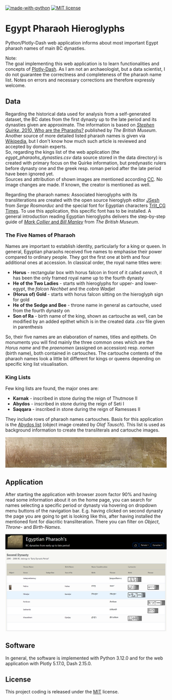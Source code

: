 [//]: # (Image References)
[image1]: ./Egypt_Pharaoh_Hieroglyphs/src/assets/images/Abydos_kinglist_stitched_1.jpg "abydos_kinglist"
[image2]: ./Egypt_Pharaoh_Hieroglyphs/src/assets/images/screenshot_secDyn.PNG "sec_dyn"

[![made-with-python](https://img.shields.io/badge/Made_with-Python_3.12-blue?style=flat&logo=Python%203.12)](https://www.python.org/)
[![MIT license](https://img.shields.io/badge/License-MIT-blue.svg?style=flat&logo=appveyor)](https://opensource.org/license/mit/)


# Egypt Pharaoh Hieroglyphs
Python/Plotly-Dash web application informs about most important Egypt pharaoh names of main BC dynasties.

Note:<br>
The goal implementing this web application is to learn functionalities and concepts of [Plotly-Dash](https://dash.plotly.com/). As I am not an archaeologist, but a data scientist, I do not guarantee the correctness and completeness of the pharaoh name list. Notes on errors and necessary corrections are therefore expressly welcome. 


## Data
Regarding the historical data used for analysis from a self-generated dataset, the BC dates from the first dynasty up to the late period and its dynasties given are approximate. The information is based on [_Stephen Quirke_, 2010, Who are the Pharaohs?](https://www.britishmuseum.org/collection/term/BIB766) published by _The British Museum_. Another source of more detailed listed pharaoh names is given via [Wikipedia](https://en.wikipedia.org/wiki/List_of_pharaohs), but I don't know how much such article is reviewed and accepted by domain experts.
<br> 
So, regarding the kings list of the web application (the _egypt_pharaohs_dynasties.csv_ data source stored in the data directory) is created with primary focus on the Quirke information, but predynastic rulers before dynasty one and the greek resp. roman period after the late period have been ignored yet.<br>
Sources and attribution of shown images are mentioned according [CC](https://creativecommons.org/licenses/by/4.0/deed.en). No image changes are made. If known, the creator is mentioned as well.

Regarding the pharaoh names: Associated hieroglyphs with its transliterations are created with the open source hieroglyph editor [JSesh](https://jsesh.qenherkhopeshef.org/) from _Serge Rosmorduc_ and the special font for Egyptian characters [Trlit_CG Times](https://dmd.wepwawet.nl/fonts.htm). To use this application, this specific font has to be installed. A general introduction reading Egyptian hieroglyphs delivers the step-by-step guide of [_Mark Collier_ and _Bill Manley_](https://www.britishmuseumshoponline.org/how-to-read-egyptian-hieroglyphs-a-step-by-step-guide-to-teach-yourself.html) from _The British Museum_.

### The Five Names of Pharaoh
Names are important to establish identity, particularly for a king or queen. In general, Egyptian pharaohs received five names to emphasise their power compared to ordinary people. They got the first one at birth and four additional ones at accession. In classical order, the royal name titles were:
- **Horus** - rectangular box with horus falcon in front of it called _serech_, it has been the only framed royal name up to the fourth dynasty
- **He of the Two Ladies** - starts with hieroglyphs for upper- and lower-egypt, the _falcon Nechbet_ and the _cobra Wadjet_
- **(Horus of) Gold** - starts with horus falcon sitting on the hieroglyph sign for gold
- **He of the Sedge and Bee** - throne name in general as cartouche, used from the fourth dynasty on
- **Son of Ra** - birth name of the king, shown as cartouche as well, can be modified by an added epithet which is in the created data .csv file given in parenthesis

So, their five names are an elaboration of names, titles and epithets. On monuments you will find mainly the three common ones which are the _Horus name_ and the _praenomen_ (assigned on accession) resp. _nomen_ (birth name), both contained in cartouches. The cartouche contents of the pharaoh names look a little bit different for kings or queens depending on specific king list visualisation. 

### King Lists
Few king lists are found, the major ones are:
- **Karnak** - inscribed in stone during the reign of Thutmose II
- **Abydos** - inscribed in stone during the reign of Seti I
- **Saqqara** - inscribed in stone during the reign of Ramesses II

They include rows of pharaoh names cartouches. Basis for this application is the [Abydos list](https://commons.wikimedia.org/wiki/File:Abydos_K%C3%B6nigsliste_stitched_1.jpg) (object image created by _Olaf Tausch_). This list is used as background information to create the transliterals and cartouche images.

![abydos_kinglist][image1]


## Application
After starting the application with browser zoom factor 90% and having read some information about it on the home page, you can search for names selecting a specific period or dynasty via hovering on dropdown menu buttons of the navigation bar. E.g. having clicked on second dynasty the page you are going to get is looking like this, after having installed the mentioned font for diacritic transliteration. There you can filter on _Object_, _Throne-_ and _Birth-Names_.

![sec_dyn][image2]


## Software
In general, the software is implemented with Python 3.12.0 and for the web application with Plotly 5.17.0, Dash 2.15.0. 


## License
This project coding is released under the [MIT](https://github.com/IloBe/Egypt-Pharaoh-Hieroglyphs/blob/main/LICENSEE) license.
